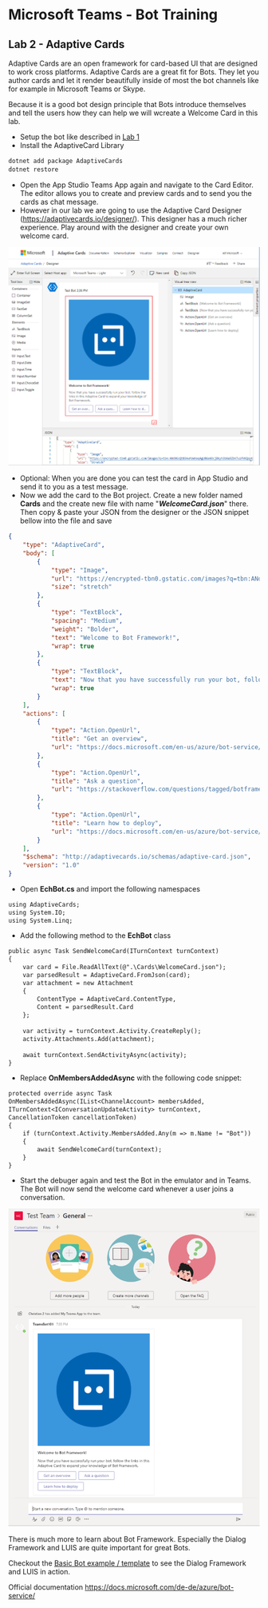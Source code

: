 # Microsoft Teams - Bot Training
## Lab 2 - Adaptive Cards

Adaptive Cards are an open framework for card-based UI that are designed to work cross platforms. Adaptive Cards are a great fit for Bots. They let you author cards and let it render beautifully inside of most the bot channels like for example in Microsoft Teams or Skype.

Because it is a good bot design principle that Bots introduce themselves and tell the users how they can help we will wcreate a Welcome Card in this lab. 

- Setup the bot like described in [Lab 1](./bot-lab-1.md)
- Install the AdaptiveCard Library 
```bash
dotnet add package AdaptiveCards
dotnet restore
```
- Open the App Studio Teams App again and navigate to the Card Editor. The editor allows you to create and  preview cards and to send you the cards as chat message. 
- However in our lab we are going to use the Adaptive Card Designer (https://adaptivecards.io/designer/). This designer has a much richer experience. Play around with the designer and create your own welcome card.


![Screenshot Adaptive Card Designer](./images/adaptive-card-designer.PNG)

- Optional: When you are done you can test the card in App Studio and send it to you as a test message.
- Now we add the card to the Bot project. Create a new folder named **Cards** and the create new file with name "***WelcomeCard.json***" there. Then copy & paste your JSON from the designer or the JSON snippet bellow into the file and save

```json
{
    "type": "AdaptiveCard",
    "body": [
        {
            "type": "Image",
            "url": "https://encrypted-tbn0.gstatic.com/images?q=tbn:ANd9GcQtB3AwMUeNoq4gUBGe6Ocj8kyh3bXa9ZbV7u1fVKQoyKFHdkqU",
            "size": "stretch"
        },
        {
            "type": "TextBlock",
            "spacing": "Medium",
            "weight": "Bolder",
            "text": "Welcome to Bot Framework!",
            "wrap": true
        },
        {
            "type": "TextBlock",
            "text": "Now that you have successfully run your bot, follow the links in this Adaptive Card to expand your knowledge of Bot Framework.",
            "wrap": true
        }
    ],
    "actions": [
        {
            "type": "Action.OpenUrl",
            "title": "Get an overview",
            "url": "https://docs.microsoft.com/en-us/azure/bot-service/?view=azure-bot-service-4.0"
        },
        {
            "type": "Action.OpenUrl",
            "title": "Ask a question",
            "url": "https://stackoverflow.com/questions/tagged/botframework"
        },
        {
            "type": "Action.OpenUrl",
            "title": "Learn how to deploy",
            "url": "https://docs.microsoft.com/en-us/azure/bot-service/bot-builder-howto-deploy-azure?view=azure-bot-service-4.0"
        }
    ],
    "$schema": "http://adaptivecards.io/schemas/adaptive-card.json",
    "version": "1.0"
}
```
- Open **EchBot.cs** and import the following namespaces
```CSharp
using AdaptiveCards;
using System.IO;
using System.Linq;
```
- Add the following method to the **EchBot** class
```CSharp
public async Task SendWelcomeCard(ITurnContext turnContext)
{
    var card = File.ReadAllText(@".\Cards\WelcomeCard.json");
    var parsedResult = AdaptiveCard.FromJson(card);
    var attachment = new Attachment
    {
        ContentType = AdaptiveCard.ContentType,
        Content = parsedResult.Card
    };

    var activity = turnContext.Activity.CreateReply();
    activity.Attachments.Add(attachment);

    await turnContext.SendActivityAsync(activity);
}
```
- Replace **OnMembersAddedAsync** with the following code snippet:

```CSharp
protected override async Task OnMembersAddedAsync(IList<ChannelAccount> membersAdded, ITurnContext<IConversationUpdateActivity> turnContext, CancellationToken cancellationToken)
{
    if (turnContext.Activity.MembersAdded.Any(m => m.Name != "Bot"))
    {
        await SendWelcomeCard(turnContext);
    }
}
```
- Start the debuger again and test the Bot in the emulator and in Teams. The Bot will now send the welcome card whenever a user joins a conversation.

![Screenshot welcome card in Teams](./images/teams-chat-3.PNG)

There is much more to learn about Bot Framework. Especially the Dialog Framework and LUIS are quite important for great Bots. 

Checkout the [Basic Bot example / template](https://github.com/ltwlf/dotnet-new-templates-bot/tree/master/Templates/BotBuilderV4Basic/Content) to see the Dialog Framework and LUIS in action.

Official documentation https://docs.microsoft.com/de-de/azure/bot-service/ 

